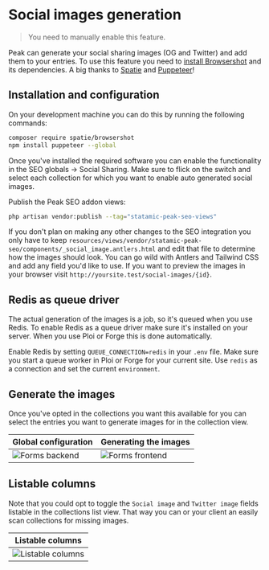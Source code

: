 # Social images generation

> You need to manually enable this feature.

Peak can generate your social sharing images (OG and Twitter) and add them to your entries. To use this feature you need to [install Browsershot](https://github.com/spatie/browsershot) and its dependencies. A big thanks to [Spatie](http://spatie.be) and [Puppeteer](https://github.com/puppeteer/puppeteer/)!

## Installation and configuration
On your development machine you can do this by running the following commands:

```bash
composer require spatie/browsershot
npm install puppeteer --global
```

Once you've installed the required software you can enable the functionality in the SEO globals -> Social Sharing. Make sure to flick on the switch and select each collection for which you want to enable auto generated social images.

Publish the Peak SEO addon views:
```bash
php artisan vendor:publish --tag="statamic-peak-seo-views"
```
If you don't plan on making any other changes to the SEO integration you only have to keep `resources/views/vendor/statamic-peak-seo/components/_social_image.antlers.html` and edit that file to determine how the images should look. You can go wild with Antlers and Tailwind CSS and add any field you'd like to use. If you want to preview the images in your browser visit `http://yoursite.test/social-images/{id}`.

## Redis as queue driver
The actual generation of the images is a job, so it's queued when you use Redis. To enable Redis as a queue driver make sure it's installed on your server. When you use Ploi or Forge this is done automatically.

Enable Redis by setting `QUEUE_CONNECTION=redis` in your `.env` file. Make sure you start a queue worker in Ploi or Forge for your current site. Use `redis` as a connection and set the current `environment`.

## Generate the images
Once you've opted in the collections you want this available for you can select the entries you want to generate images for in the collection view.

| Global configuration | Generating the images |
|---|---|
| ![Forms backend](/visuals/screenshots/social-images-01.png) | ![Forms frontend](/visuals/screenshots/social-images-02.png) |

## Listable columns
Note that you could opt to toggle the `Social image` and `Twitter image` fields listable in the collections list view. That way you can or your client an easily scan collections for missing images.

| Listable columns |
|---|
| ![Listable columns](/visuals/screenshots/social-images-03.png) |
